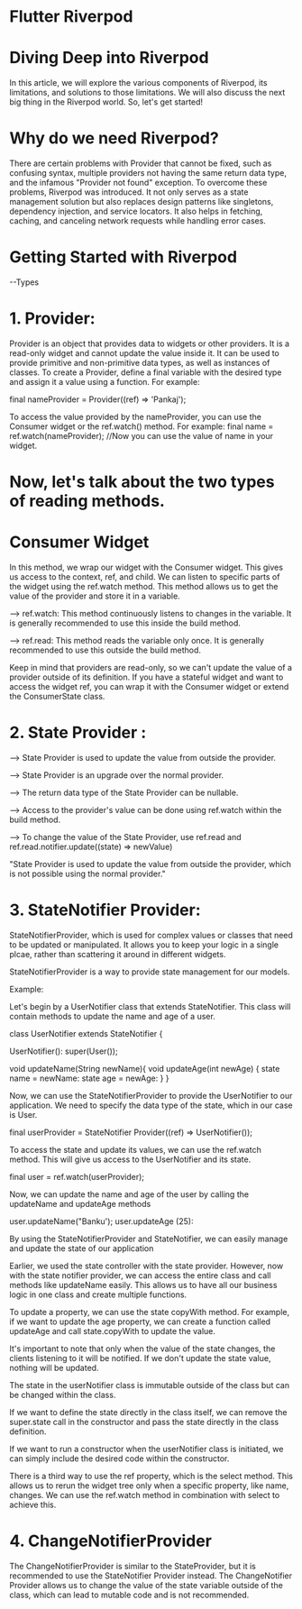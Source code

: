# Flutter Riverpod

# Diving Deep into Riverpod
In this article, we will explore the various components of Riverpod, its limitations, and solutions to those limitations. We will also discuss the next big thing in the Riverpod world. So, let's get started!

# Why do we need Riverpod?
There are certain problems with Provider that cannot be fixed, such as confusing syntax, multiple providers not having the same return data type, and the infamous "Provider not found" exception. To overcome these problems, Riverpod was introduced. It not only serves as a state management solution but also replaces design patterns like singletons, dependency injection, and service locators. It also helps in fetching, caching, and canceling network requests while handling error cases.

# Getting Started with Riverpod
--Types
# 1. Provider:
Provider is an object that provides data to widgets or other providers. It is a read-only widget and cannot update the value inside it. It can be used to provide primitive and non-primitive data types, as well as instances of classes.
To create a Provider, define a final variable with the desired type and assign it a value using a function. For example:

final nameProvider = Provider<String>((ref) => 'Pankaj');

To access the value provided by the nameProvider, you can use the Consumer widget or the ref.watch() method. For example:
final name = ref.watch(nameProvider); //Now you can use the value of name in your widget.

# Now, let's talk about the two types of reading methods.

# Consumer Widget
In this method, we wrap our widget with the Consumer widget. This gives us access to the context, ref, and child. We can listen to specific parts of the widget using the ref.watch method. This method allows us to get the value of the provider and store it in a variable.

--> ref.watch: This method continuously listens to changes in the variable. It is generally recommended to use this inside the build method.

--> ref.read: This method reads the variable only once. It is generally recommended to use this outside the build method.

Keep in mind that providers are read-only, so we can't update the value of a provider outside of its definition. If you have a stateful widget and want to access the widget ref, you can wrap it with the Consumer widget or extend the ConsumerState class.

# 2. State Provider :

--> State Provider is used to update the value from outside the provider.

--> State Provider is an upgrade over the normal provider.

--> The return data type of the State Provider can be nullable.

--> Access to the provider's value can be done using ref.watch within the build method.

--> To change the value of the State Provider, use ref.read and ref.read.notifier.update((state) => newValue)

"State Provider is used to update the value from outside the provider, which is not possible using the normal provider."

# 3. StateNotifier Provider:

StateNotifierProvider, which is used for complex values or classes that need to be updated or manipulated. It allows you to keep your logic in a single plcae, rather than scattering it around in different widgets.

StateNotifierProvider is a way to provide state management for our models.

Example:

Let's begin by a UserNotifier class that extends StateNotifier. This class will contain methods to update the name and age of a user.

class UserNotifier extends StateNotifier<User> {

UserNotifier(): super(User()); 

void updateName(String newName){
void updateAge(int newAge) {
state name = newName:
state age = newAge:
}
}

Now, we can use the StateNotifierProvider to provide the UserNotifier to our application. We need to specify the data type of the state, which in our case is User.

final userProvider = StateNotifier Provider((ref) => UserNotifier());

To access the state and update its values, we can use the ref.watch method. This will give us access to the UserNotifier and its state.

final user = ref.watch(userProvider);

Now, we can update the name and age of the user by calling the updateName and updateAge methods

user.updateName("Banku');
user.updateAge (25):

By using the StateNotifierProvider and StateNotifier, we can easily manage and update the state of our application

Earlier, we used the state controller with the state provider. However, now with the state notifier provider, we can access the entire class and call methods like updateName easily. This allows us to have all our business logic in one class and create multiple functions.

To update a property, we can use the state copyWith method. For example, if we want to update the age property, we can create a function called updateAge and call state.copyWith to update the value.

It's important to note that only when the value of the state changes, the clients listening to it will be notified. If we don't update the state value, nothing will be updated.

The state in the userNotifier class is immutable outside of the class but can be changed within the class.

If we want to define the state directly in the class itself, we can remove the super.state call in the constructor and pass the state directly in the class definition.

If we want to run a constructor when the userNotifier class is initiated, we can simply include the desired code within the constructor.

There is a third way to use the ref property, which is the select method. This allows us to rerun the widget tree only when a specific property, like name, changes. We can use the ref.watch method in combination with select to achieve this.

# 4. ChangeNotifierProvider

The ChangeNotifierProvider is similar to the StateProvider, but it is recommended to use the StateNotifier Provider instead. The ChangeNotifier Provider allows us to change the value of the state variable outside of the class, which can lead to mutable code and is not recommended.
